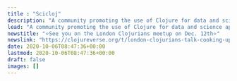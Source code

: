 ```yaml
---
title : "Scicloj"
description: "A community promoting the use of Clojure for data and science applications"
lead: "A community promoting the use of Clojure for data and science applications"
newstitle: "⭐See you on the London Clojurians meetup on Dec. 12th⭐"
newslink: "https://clojureverse.org/t/london-clojurians-talk-cooking-up-a-workflow-for-data-by-slutsky-prately-mclean/10450"
date: 2020-10-06T08:47:36+00:00
lastmod: 2020-10-06T08:47:36+00:00
draft: false
images: []
---
```

